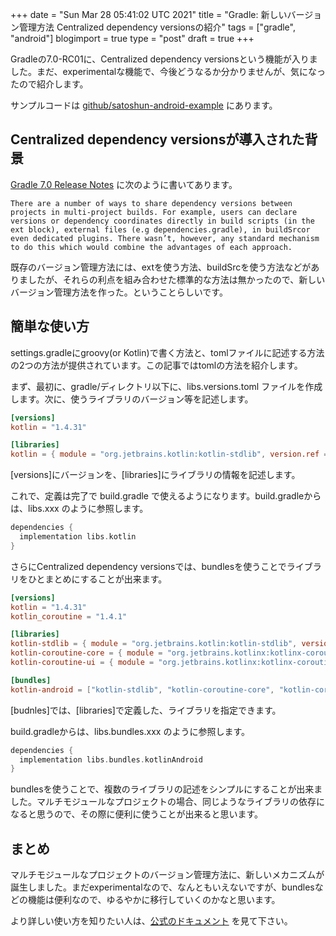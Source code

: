+++
date = "Sun Mar 28 05:41:02 UTC 2021"
title = "Gradle: 新しいバージョン管理方法 Centralized dependency versionsの紹介"
tags = ["gradle", "android"]
blogimport = true
type = "post"
draft = true
+++

Gradleの7.0-RC01に、Centralized dependency versionsという機能が入りました。まだ、experimentalな機能で、今後どうなるか分かりませんが、気になったので紹介します。

サンプルコードは [github/satoshun-android-example](https://github.com/satoshun-android-example/Template) にあります。

## Centralized dependency versionsが導入された背景

[Gradle 7.0 Release Notes](https://docs.gradle.org/7.0-rc-1/release-notes.html) に次のように書いてあります。

```text
There are a number of ways to share dependency versions between projects in multi-project builds. For example, users can declare versions or dependency coordinates directly in build scripts (in the ext block), external files (e.g dependencies.gradle), in buildSrcor even dedicated plugins. There wasn’t, however, any standard mechanism to do this which would combine the advantages of each approach.
```

既存のバージョン管理方法には、extを使う方法、buildSrcを使う方法などがありましたが、それらの利点を組み合わせた標準的な方法は無かったので、新しいバージョン管理方法を作った。ということらしいです。

## 簡単な使い方

settings.gradleにgroovy(or Kotlin)で書く方法と、tomlファイルに記述する方法の2つの方法が提供されています。この記事ではtomlの方法を紹介します。

まず、最初に、gradle/ディレクトリ以下に、libs.versions.toml ファイルを作成します。次に、使うライブラリのバージョン等を記述します。

```toml
[versions]
kotlin = "1.4.31"

[libraries]
kotlin = { module = "org.jetbrains.kotlin:kotlin-stdlib", version.ref = "kotlin" }
```

[versions]にバージョンを、[libraries]にライブラリの情報を記述します。

これで、定義は完了で build.gradle で使えるようになります。build.gradleからは、libs.xxx のように参照します。

```groovy
dependencies {
  implementation libs.kotlin
}
```

さらにCentralized dependency versionsでは、bundlesを使うことでライブラリをひとまとめにすることが出来ます。

```toml
[versions]
kotlin = "1.4.31"
kotlin_coroutine = "1.4.1"

[libraries]
kotlin-stdlib = { module = "org.jetbrains.kotlin:kotlin-stdlib", version.ref = "kotlin" }
kotlin-coroutine-core = { module = "org.jetbrains.kotlinx:kotlinx-coroutines-core", version.ref = "kotlin_coroutine" }
kotlin-coroutine-ui = { module = "org.jetbrains.kotlinx:kotlinx-coroutines-android", version.ref = "kotlin_coroutine" }

[bundles]
kotlin-android = ["kotlin-stdlib", "kotlin-coroutine-core", "kotlin-coroutine-ui"]
```

[budnles]では、[libraries]で定義した、ライブラリを指定できます。

build.gradleからは、libs.bundles.xxx のように参照します。

```groovy
dependencies {
  implementation libs.bundles.kotlinAndroid
}
```

bundlesを使うことで、複数のライブラリの記述をシンプルにすることが出来ました。マルチモジュールなプロジェクトの場合、同じようなライブラリの依存になると思うので、その際に便利に使うことが出来ると思います。

## まとめ

マルチモジュールなプロジェクトのバージョン管理方法に、新しいメカニズムが誕生しました。まだexperimentalなので、なんともいえないですが、bundlesなどの機能は便利なので、ゆるやかに移行していくのかなと思います。

より詳しい使い方を知りたい人は、[公式のドキュメント](https://docs.gradle.org/7.0-rc-1/userguide/platforms.html#sub:central-declaration-of-dependencies) を見て下さい。
